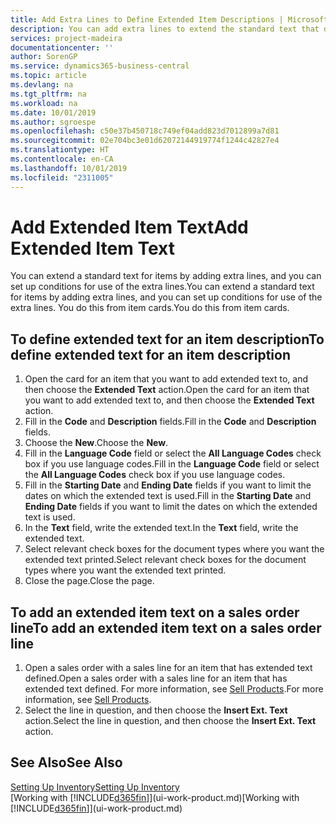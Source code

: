 ```yaml
---
title: Add Extra Lines to Define Extended Item Descriptions | Microsoft Docs
description: You can add extra lines to extend the standard text that describes an item.
services: project-madeira
documentationcenter: ''
author: SorenGP
ms.service: dynamics365-business-central
ms.topic: article
ms.devlang: na
ms.tgt_pltfrm: na
ms.workload: na
ms.date: 10/01/2019
ms.author: sgroespe
ms.openlocfilehash: c50e37b450718c749ef04add823d7012899a7d81
ms.sourcegitcommit: 02e704bc3e01d62072144919774f1244c42827e4
ms.translationtype: HT
ms.contentlocale: en-CA
ms.lasthandoff: 10/01/2019
ms.locfileid: "2311005"
---
```

# <a name="add-extended-item-text"></a><span data-ttu-id="265c6-103">Add Extended Item Text</span><span class="sxs-lookup"><span data-stu-id="265c6-103">Add Extended Item Text</span></span>
<span data-ttu-id="265c6-104">You can extend a standard text for items by adding extra lines, and you can set up conditions for use of the extra lines.</span><span class="sxs-lookup"><span data-stu-id="265c6-104">You can extend a standard text for items by adding extra lines, and you can set up conditions for use of the extra lines.</span></span> <span data-ttu-id="265c6-105">You do this from item cards.</span><span class="sxs-lookup"><span data-stu-id="265c6-105">You do this from item cards.</span></span>

## <a name="to-define-extended-text-for-an-item-description"></a><span data-ttu-id="265c6-106">To define extended text for an item description</span><span class="sxs-lookup"><span data-stu-id="265c6-106">To define extended text for an item description</span></span>
1. <span data-ttu-id="265c6-107">Open the card for an item that you want to add extended text to, and then choose the **Extended Text** action.</span><span class="sxs-lookup"><span data-stu-id="265c6-107">Open the card for an item that you want to add extended text to, and then choose the **Extended Text** action.</span></span>
2. <span data-ttu-id="265c6-108">Fill in the **Code** and **Description** fields.</span><span class="sxs-lookup"><span data-stu-id="265c6-108">Fill in the **Code** and **Description** fields.</span></span>
3. <span data-ttu-id="265c6-109">Choose the **New**.</span><span class="sxs-lookup"><span data-stu-id="265c6-109">Choose the **New**.</span></span>
4. <span data-ttu-id="265c6-110">Fill in the **Language Code** field or select the **All Language Codes** check box if you use language codes.</span><span class="sxs-lookup"><span data-stu-id="265c6-110">Fill in the **Language Code** field or select the **All Language Codes** check box if you use language codes.</span></span>
5. <span data-ttu-id="265c6-111">Fill in the **Starting Date** and **Ending Date** fields if you want to limit the dates on which the extended text is used.</span><span class="sxs-lookup"><span data-stu-id="265c6-111">Fill in the **Starting Date** and **Ending Date** fields if you want to limit the dates on which the extended text is used.</span></span>
6. <span data-ttu-id="265c6-112">In the **Text** field, write the extended text.</span><span class="sxs-lookup"><span data-stu-id="265c6-112">In the **Text** field, write the extended text.</span></span>
7. <span data-ttu-id="265c6-113">Select relevant check boxes for the document types where you want the extended text printed.</span><span class="sxs-lookup"><span data-stu-id="265c6-113">Select relevant check boxes for the document types where you want the extended text printed.</span></span>
8. <span data-ttu-id="265c6-114">Close the page.</span><span class="sxs-lookup"><span data-stu-id="265c6-114">Close the page.</span></span>

## <a name="to-add-an-extended-item-text-on-a-sales-order-line"></a><span data-ttu-id="265c6-115">To add an extended item text on a sales order line</span><span class="sxs-lookup"><span data-stu-id="265c6-115">To add an extended item text on a sales order line</span></span>
1. <span data-ttu-id="265c6-116">Open a sales order with a sales line for an item that has extended text defined.</span><span class="sxs-lookup"><span data-stu-id="265c6-116">Open a sales order with a sales line for an item that has extended text defined.</span></span> <span data-ttu-id="265c6-117">For more information, see [Sell Products](sales-how-sell-products.md).</span><span class="sxs-lookup"><span data-stu-id="265c6-117">For more information, see [Sell Products](sales-how-sell-products.md).</span></span>
2. <span data-ttu-id="265c6-118">Select the line in question, and then choose the **Insert Ext. Text** action.</span><span class="sxs-lookup"><span data-stu-id="265c6-118">Select the line in question, and then choose the **Insert Ext. Text** action.</span></span>

## <a name="see-also"></a><span data-ttu-id="265c6-119">See Also</span><span class="sxs-lookup"><span data-stu-id="265c6-119">See Also</span></span>
[<span data-ttu-id="265c6-120">Setting Up Inventory</span><span class="sxs-lookup"><span data-stu-id="265c6-120">Setting Up Inventory</span></span>](inventory-setup-inventory.md)  
<span data-ttu-id="265c6-121">[Working with [!INCLUDE[d365fin](includes/d365fin_md.md)]](ui-work-product.md)</span><span class="sxs-lookup"><span data-stu-id="265c6-121">[Working with [!INCLUDE[d365fin](includes/d365fin_md.md)]](ui-work-product.md)</span></span>
